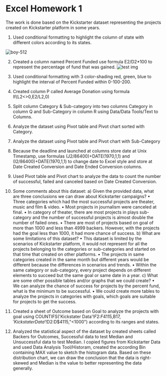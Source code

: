 # Excel Homework 1

The work is done based on the Kickstarter dataset representing the projects created on Kickstarter platform in some years.

1. Used conditional formatting to highlight the column of state with different colors according to its states.

![boy-512](https://user-images.githubusercontent.com/50689116/59233135-d4a91f80-8bac-11e9-92ee-1dc53566c17b.png)

2. Created a column named Percent Funded use formula E2/D2*100 to represent the percentage of fund that was gained.
![test img](2016-11-08(1).png)
 

3. Used conditional formatting with 3 color-shading red, green, blue to highlight the interval of Percent Funded within 0-100-200.
 

4. Created column P called Average Donation using formula If(L2<>0,E2/L2,0)

5. Split column Category & Sub-category into two columns Category in column Q and Sub-Category in column R using Data/Data Tools/Text to Columns.

6. Analyze the dataset using Pivot table and Pivot chart sorted with Category.
 

7. Analyze the dataset using Pivot table and Pivot chart with Sub-Category
 

8. Because the deadline and launched at columns store date at Unix Timestamp, use formulas (J2/86400)+DATE(1970,1,1) and (I2/86400)+DATE(1970,1,1) to change date to Excel style and store at Date Created Conversion and Date Ended Conversion columns.

9. Used Pivot table and Pivot chart to analyze the data to count the number of successful, failed and canceled based on Date Created Conversion.
 

10. Some comments about this dataset:
a)		Given the provided data, what are three conclusions we can draw about Kickstarter campaigns?
•	Three categories which had the most successful projects are theater, music and film & video.
•	Most projects in journalism were canceled at final.
•	In category of theater, there are most projects in plays sub-category and the number of successful projects is almost double the number of failed ones.
•	There are most of projects based on goal of more than 1000 and less than 4999 backers. However, with the projects had the goal less than 1000, it had more chance of success.
b)	What are some limitations of this dataset?
•	This dataset is limited by the scenarios of Kickstarter platform, it would not represent for all the projects belonging to the categories or sub-categories and started on that time that created on other platforms.
•	The projects in same categories created in the same month but different years would be different because the differences in scenarios and trends.
•	Within the same category or sub-category, every project depends on different elements to succeed but the same goal or same date in a year.
c)	What are some other possible tables and/or graphs that we could create?
•	We can analyze the chance of success for projects by the percent fund, what is the minimum to be successful.
•	We could create more tables to analyze the projects in categories with goals, which goals are suitable for projects to get the success.
11. Created a sheet of Outcome based on Goal to analyze the projects with goal using COUNTIFS('Kickstater Data'!$F$2:$F$4115,B$17,'Kickstater Data'!$D$2:$D$4115,"<1000") according to its ranges and states.
 

12. Analyzed the statistical aspect of the dataset by created sheets called Backers for Outcomes, Successful data to test Median and Unsuccessful data to test Median. I copied figures from Kickstarter Data and used Data Analysis Tool/Historam, created the according Bin containing MAX value to sketch the histogram data. Based on these distribution chart, we can draw the conclusion that the data is right-skewed and Median is the value to better representing the data generally.
 
 


 
